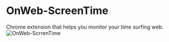 # OnWeb-ScreenTime
Chrome extension that helps you monitor your time surfing web.
![OnWeb-ScrrenTime](https://user-images.githubusercontent.com/52516535/114557206-10b8da00-9c87-11eb-9396-1905a6861a08.PNG)
